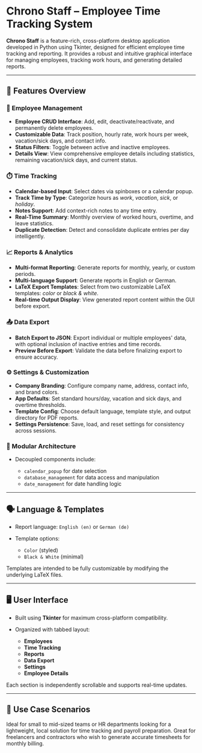 # Chrono Staff – Employee Time Tracking System

**Chrono Staff** is a feature-rich, cross-platform desktop application developed in Python using Tkinter, designed for efficient employee time tracking and reporting. It provides a robust and intuitive graphical interface for managing employees, tracking work hours, and generating detailed reports.

---

## 🧩 Features Overview

### 🔧 Employee Management

* **Employee CRUD Interface**: Add, edit, deactivate/reactivate, and permanently delete employees.
* **Customizable Data**: Track position, hourly rate, work hours per week, vacation/sick days, and contact info.
* **Status Filters**: Toggle between active and inactive employees.
* **Details View**: View comprehensive employee details including statistics, remaining vacation/sick days, and current status.

### ⏱️ Time Tracking

* **Calendar-based Input**: Select dates via spinboxes or a calendar popup.
* **Track Time by Type**: Categorize hours as *work*, *vacation*, *sick*, or *holiday*.
* **Notes Support**: Add context-rich notes to any time entry.
* **Real-Time Summary**: Monthly overview of worked hours, overtime, and leave statistics.
* **Duplicate Detection**: Detect and consolidate duplicate entries per day intelligently.

### 📈 Reports & Analytics

* **Multi-format Reporting**: Generate reports for monthly, yearly, or custom periods.
* **Multi-language Support**: Generate reports in English or German.
* **LaTeX Export Templates**: Select from two customizable LaTeX templates: *color* or *black & white*.
* **Real-time Output Display**: View generated report content within the GUI before export.

### 📤 Data Export

* **Batch Export to JSON**: Export individual or multiple employees' data, with optional inclusion of inactive entries and time records.
* **Preview Before Export**: Validate the data before finalizing export to ensure accuracy.

### ⚙️ Settings & Customization

* **Company Branding**: Configure company name, address, contact info, and brand colors.
* **App Defaults**: Set standard hours/day, vacation and sick days, and overtime thresholds.
* **Template Config**: Choose default language, template style, and output directory for PDF reports.
* **Settings Persistence**: Save, load, and reset settings for consistency across sessions.

### 📂 Modular Architecture

* Decoupled components include:

  * `calendar_popup` for date selection
  * `database_management` for data access and manipulation
  * `date_management` for date handling logic

---

## 🗣️ Language & Templates

* Report language: `English (en)` or `German (de)`
* Template options:

  * `Color` (styled)
  * `Black & White` (minimal)

Templates are intended to be fully customizable by modifying the underlying LaTeX files.

---

## 🖥️ User Interface

* Built using **Tkinter** for maximum cross-platform compatibility.
* Organized with tabbed layout:

  * **Employees**
  * **Time Tracking**
  * **Reports**
  * **Data Export**
  * **Settings**
  * **Employee Details**

Each section is independently scrollable and supports real-time updates.

---

## 📌 Use Case Scenarios

Ideal for small to mid-sized teams or HR departments looking for a lightweight, local solution for time tracking and payroll preparation. Great for freelancers and contractors who wish to generate accurate timesheets for monthly billing.


